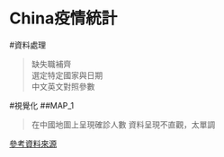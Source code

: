 China疫情統計
==========================
#資料處理<br>
>缺失職補齊<br>
>選定特定國家與日期<br>
>中文英文對照參數<br>

#視覺化
##MAP_1
>在中國地圖上呈現確診人數
  資料呈現不直觀，太單調
>

[參考資料來源](https://kknews.cc/zh-tw/code/44vlokq.html"哈囉")
